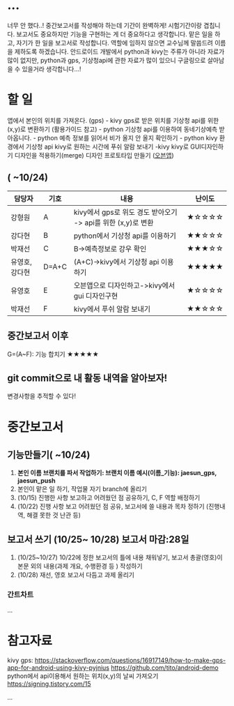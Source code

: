 # ...
너무 안 했다..!
중간보고서를 작성해야 하는데 기간이 완벽하게! 시험기간이랑 겹칩니다. 보고서도 중요하지만 기능을 구현하는 게 더 중요하다고 생각합니다. 맡은 일을 하고, 자기가 한 일을 보고서로 작성합니다. 역할에 임하지 않으면 교수님께 말씀드려 이름을 제하도록 하겠습니다.
 안드로이드 개발에서 python과 kivy는 주류가 아니라 자료가 많이 없지만, python과 gps, 기상청api에 관한 자료가 많이 있으니 구글링으로 살아남을 수 있을거라 생각합니다...! 

# 할 일
앱에서 본인의 위치를 가져온다. (gps) - kivy
gps로 받은 위치를 기상청 api를 위한 (x,y)로 변환하기 (활용가이드 참고) - python
기상청 api를 이용하여 동네기상예측 받아옵니다. - python
예측 정보를 읽어서 비가 올지 안 올지 확인하기 - python
kivy 환경에서 기상청 api
kivy로 원하는 시간에 푸쉬 알람 보내기 -kivy
kivy로 GUI디자인하기
디자인을 적용하기(merge)
디자인 프로토타입 만들기 ([오븐앱](https://ovenapp.io/project/scjSQJ2ITbuRW2QZQhbfCEQ7u1xN6vvV#M6viY))


## ( ~10/24)
| 담당자         | 기호  | 내용                                                         | 난이도 |
| -------------- | ----- | ------------------------------------------------------------ | ------ |
| 강형원         | A     | kivy에서 gps로 위도 경도 받아오기 -> api를 위한 (x,y)로 변환 | ★☆☆☆☆  |
| 강다현         | B     | python에서 기상청 api를 이용하기                             | ★★☆☆☆  |
| 박재선         | C     | B->예측정보로 강우 확인                                      | ★★★☆☆  |
| 유영호, 강다현 | D=A+C | (A+C)->kivy에서 기상청 api 이용하기                          | ★★★★★  |
| 유영호         | E     | 오븐앱으로 디자인하고->kivy에서 gui 디자인구현               | ★☆☆☆☆  |
| 박재선         | F     | kivy에서 푸쉬 알람 보내기                                    | ★★☆☆☆  |

## 중간보고서 이후
G=(A~F):  기능 합치기 ★★★★★     

## git commit으로 내 활동 내역을 알아보자!
변경사항을 추적할 수 있다!

# 중간보고서
## 기능만들기( ~10/24)
1. **본인 이름 브랜치를 파서 작업하기: 브랜치 이름 예시(이름_기능): jaesun_gps, jaesun_push**
2. 본인이 맡은 일 하기, 작업물 자기 branch에 올리기
3. (10/15) 진행한 사항 보고하고 어려웠던 점 공유하기,  C, F 역할 배정하기
4. (10/22) 진행 사항 보고 어려웠던 점 공유, 보고서에 쓸 내용과 목차 정하기 (진행내역, 해결 못한 것 난관 등)

## 보고서 쓰기 (10/25~ 10/28) 보고서 마감:28일
1. (10/25~10/27) 10/22에 정한 보고서의 틀에 내용 채워넣기, 보고서 총괄(영호)이 본문 외의 내용(과제 개요, 수행환경 등 ) 작성하기
2. (10/28) 재선, 영호 보고서 다듬고 과제 올리기

### 간트차트
...

# 참고자료
kivy gps:
https://stackoverflow.com/questions/16917149/how-to-make-gps-app-for-android-using-kivy-pyjnius
https://github.com/tito/android-demo
python에서 api이용해서 원하는 위치(x,y)의 날씨 가져오기
https://signing.tistory.com/15

 ... 